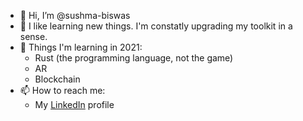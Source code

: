 - 👋 Hi, I’m @sushma-biswas
- 👀 I like learning new things. I'm constatly upgrading my toolkit in a sense.
- 🌱 Things I'm learning in 2021:
  - Rust (the programming language, not the game)
  - AR
  - Blockchain
- 📫 How to reach me:
  - My [LinkedIn](https://www.linkedin.com/in/sushma-biswas-79389878/) profile

<!---
sushma-biswas/sushma-biswas is a ✨ special ✨ repository because its `README.md` (this file) appears on your GitHub profile.
You can click the Preview link to take a look at your changes.
--->
